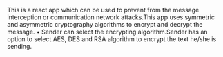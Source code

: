 This is a react app which can be used to prevent from the
message interception or communication network attacks.This
app uses symmetric and asymmetric cryptography algorithms
to encrypt and decrypt the message.
• Sender can select the encrypting algorithm.Sender has an
option to select AES, DES and RSA algorithm to encrypt the text
he/she is sending.
